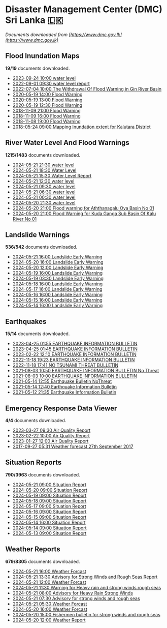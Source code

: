 # Disaster Management Center (DMC) Sri Lanka :sri_lanka:

*Documents downloaded from [https://www.dmc.gov.lk](https://www.dmc.gov.lk)*

## Flood Inundation Maps

**19/19** documents downloaded.

* [2023-09-24 10:00 water level](data/flood-inundation-maps/20230924.1000.water-level.pdf)
* [2022-09-01 09:30 water level report](data/flood-inundation-maps/20220901.0930.water-level-report.pdf)
* [2022-07-04 10:00 The Withdrawal Of Flood Warning in Gin River Basin](data/flood-inundation-maps/20220704.1000.the-withdrawal-of-flood-warning-in-gin-river-basin.pdf)
* [2020-05-19 14:00 Flood Warning](data/flood-inundation-maps/20200519.1400.flood-warning.pdf)
* [2020-05-19 13:00 Flood Warning](data/flood-inundation-maps/20200519.1300.flood-warning.pdf)
* [2020-05-19 12:30 Flood Warning](data/flood-inundation-maps/20200519.1230.flood-warning.pdf)
* [2018-11-09 21:00 Flood Warning](data/flood-inundation-maps/20181109.2100.flood-warning.PDF)
* [2018-11-09 16:00 Flood Warning](data/flood-inundation-maps/20181109.1600.flood-warning.PDF)
* [2018-11-08 19:00 Flood Warning](data/flood-inundation-maps/20181108.1900.flood-warning.PDF)
* [2018-05-24 09:00 Mapping Inundation extent for Kalutara District](data/flood-inundation-maps/20180524.0900.mapping-inundation-extent-for-kalutara-district.pdf)

## River Water Level And Flood Warnings

**1215/1483** documents downloaded.

* [2024-05-21 21:30 water level](data/river-water-level-and-flood-warnings/20240521.2130.water-level.pdf)
* [2024-05-21 18:30 Water Level](data/river-water-level-and-flood-warnings/20240521.1830.water-level.pdf)
* [2024-05-21 15:30 Water Level Report](data/river-water-level-and-flood-warnings/20240521.1530.water-level-report.pdf)
* [2024-05-21 12:30 water level](data/river-water-level-and-flood-warnings/20240521.1230.water-level.pdf)
* [2024-05-21 09:30 water level](data/river-water-level-and-flood-warnings/20240521.0930.water-level.pdf)
* [2024-05-21 06:30 water level](data/river-water-level-and-flood-warnings/20240521.0630.water-level.pdf)
* [2024-05-21 00:30 water level](data/river-water-level-and-flood-warnings/20240521.0030.water-level.pdf)
* [2024-05-20 21:30 water level](data/river-water-level-and-flood-warnings/20240520.2130.water-level.pdf)
* [2024-05-20 21:00 Flood warning for Aththanagalu Oya Basin  No 01](data/river-water-level-and-flood-warnings/20240520.2100.flood-warning-for-aththanagalu-oya-basin-no-01.pdf)
* [2024-05-20 21:00 Flood Warning for Kuda Ganga Sub Basin Of Kalu River  No 01](data/river-water-level-and-flood-warnings/20240520.2100.flood-warning-for-kuda-ganga-sub-basin-of-kalu-river-no-01.pdf)

## Landslide Warnings

**536/542** documents downloaded.

* [2024-05-21 16:00 Landslide Early Warning](data/landslide-warnings/20240521.1600.landslide-early-warning.pdf)
* [2024-05-20 16:00 Landslide Early Warning](data/landslide-warnings/20240520.1600.landslide-early-warning.pdf)
* [2024-05-20 12:00 Landslide Early Warning](data/landslide-warnings/20240520.1200.landslide-early-warning.pdf)
* [2024-05-19 16:00 Landslide Early Warning](data/landslide-warnings/20240519.1600.landslide-early-warning.pdf)
* [2024-05-19 03:30 Landslide Early Warning](data/landslide-warnings/20240519.0330.landslide-early-warning.pdf)
* [2024-05-18 16:00 Landslide Early Warning](data/landslide-warnings/20240518.1600.landslide-early-warning.pdf)
* [2024-05-17 16:00 Landslide Early Warning](data/landslide-warnings/20240517.1600.landslide-early-warning.pdf)
* [2024-05-16 16:00 Landslide Early Warning](data/landslide-warnings/20240516.1600.landslide-early-warning.pdf)
* [2024-05-15 16:00 Landslide Early Warning](data/landslide-warnings/20240515.1600.landslide-early-warning.pdf)
* [2024-05-14 16:00 Landslide Early Warning](data/landslide-warnings/20240514.1600.landslide-early-warning.pdf)

## Earthquakes

**15/14** documents downloaded.

* [2023-04-25 01:55 EARTHQUAKE INFORMATION BULLETIN](data/earthquakes/20230425.0155.earthquake-information-bulletin.pdf)
* [2023-04-25 01:45 EARTHQUAKE INFORMATION BULLETIN](data/earthquakes/20230425.0145.earthquake-information-bulletin.pdf)
* [2023-02-22 12:10 EARTHQUAKE INFORMATION BULLETIN](data/earthquakes/20230222.1210.earthquake-information-bulletin.pdf)
* [2022-11-18 19:23 EARTHQUAKE INFORMATION BULLETIN](data/earthquakes/20221118.1923.earthquake-information-bulletin.pdf)
* [2022-11-18 17:41 NO TSUNAMI THREAT BULLETIN](data/earthquakes/20221118.1741.no-tsunami-threat-bulletin.pdf)
* [2021-08-03 10:50 EARTHQUAKE INFORMATION BULLETIN No Threat](data/earthquakes/20210803.1050.earthquake-information-bulletin-no-threat.pdf)
* [2021-08-03 10:00 EARTHQUAKE INFORMATION BULLETIN](data/earthquakes/20210803.1000.earthquake-information-bulletin.pdf)
* [2021-05-14 12:55 Earthquake Bulletin NoThreat](data/earthquakes/20210514.1255.earthquake-bulletin-nothreat.pdf)
* [2021-05-14 12:40 Earthquake Information Bulletin](data/earthquakes/20210514.1240.earthquake-information-bulletin.pdf)
* [2021-05-12 21:35 Earthquake Information Bulletin](data/earthquakes/20210512.2135.earthquake-information-bulletin.pdf)

## Emergency Response Data Viewer

**4/4** documents downloaded.

* [2023-03-27 09:30 Air Quality Report](data/emergency-response-data-viewer/20230327.0930.air-quality-report.pdf)
* [2023-02-22 10:00 Air Quality Report](data/emergency-response-data-viewer/20230222.1000.air-quality-report.pdf)
* [2023-01-27 12:00 Air Quality Report](data/emergency-response-data-viewer/20230127.1200.air-quality-report.pdf)
* [2017-09-27 05:31 Weather forecast 27th September 2017](data/emergency-response-data-viewer/20170927.0531.weather-forecast-27th-september-2017.pdf)

## Situation Reports

**790/3963** documents downloaded.

* [2024-05-21 09:00 Situation Report](data/situation-reports/20240521.0900.situation-report.pdf)
* [2024-05-20 09:00 Situation Report](data/situation-reports/20240520.0900.situation-report.pdf)
* [2024-05-19 09:00 Situation Report](data/situation-reports/20240519.0900.situation-report.pdf)
* [2024-05-18 09:00 Situation Report](data/situation-reports/20240518.0900.situation-report.pdf)
* [2024-05-17 09:00 Situation Report](data/situation-reports/20240517.0900.situation-report.pdf)
* [2024-05-16 09:00 Situation Report](data/situation-reports/20240516.0900.situation-report.pdf)
* [2024-05-15 09:00 Situation Report](data/situation-reports/20240515.0900.situation-report.pdf)
* [2024-05-14 16:00 Situation Report](data/situation-reports/20240514.1600.situation-report.pdf)
* [2024-05-14 09:00 Situation Report](data/situation-reports/20240514.0900.situation-report.pdf)
* [2024-05-13 09:00 Situation Report](data/situation-reports/20240513.0900.situation-report.pdf)

## Weather Reports

**679/8305** documents downloaded.

* [2024-05-21 16:00 Weather Forcast](data/weather-reports/20240521.1600.weather-forcast.pdf)
* [2024-05-21 13:30 Advisory for Strong Winds and Rough Seas Report](data/weather-reports/20240521.1330.advisory-for-strong-winds-and-rough-seas-report.pdf)
* [2024-05-21 12:00 Weather Forcast](data/weather-reports/20240521.1200.weather-forcast.pdf)
* [2024-05-21 11:30 Warning for Heavy rain and strong winds rough seas](data/weather-reports/20240521.1130.warning-for-heavy-rain-and-strong-winds-rough-seas.pdf)
* [2024-05-21 08:00 Advisory for Heavy Rain  Strong Winds](data/weather-reports/20240521.0800.advisory-for-heavy-rain-strong-winds.pdf)
* [2024-05-21 07:30 Advisory for strong winds and rough seas](data/weather-reports/20240521.0730.advisory-for-strong-winds-and-rough-seas.pdf)
* [2024-05-21 05:30 Weather Forcast](data/weather-reports/20240521.0530.weather-forcast.pdf)
* [2024-05-20 16:00 Weather Forcast](data/weather-reports/20240520.1600.weather-forcast.pdf)
* [2024-05-20 15:00 Fishermen bulletin for strong winds and rough seas](data/weather-reports/20240520.1500.fishermen-bulletin-for-strong-winds-and-rough-seas.pdf)
* [2024-05-20 12:00 Weather Report](data/weather-reports/20240520.1200.weather-report.pdf)
